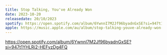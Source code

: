 ```yaml
---
title: Stop Talking, You've Already Won
date: 2023-10-20
releasedate: 20/10/2023
spotify: https://open.spotify.com/album/6YwnnI7M2Jf96byadnGxSE?si=947t1YHLRi2-HEFyzDg4FQ
apple: https://music.apple.com/au/album/stop-talking-youve-already-won-single/1712849802
---
```


https://open.spotify.com/album/6YwnnI7M2Jf96byadnGxSE?si=947t1YHLRi2-HEFyzDg4FQ
